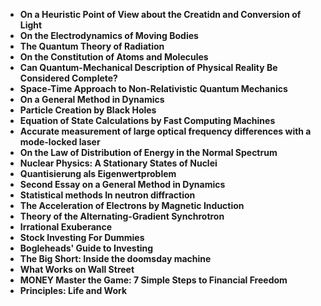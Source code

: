 <ul>
 <li><b><a target="_blank" href="https://github.com/manjunath5496/List-of-important-publications-in-physics/blob/master/ipp(1).pdf" style="text-decoration:none;"> On a Heuristic Point of View about the Creatidn and Conversion of Light</a></b></li>
  
<li><b><a target="_blank" href="https://github.com/manjunath5496/List-of-important-publications-in-physics/blob/master/ipp(2).pdf" style="text-decoration:none;">On the Electrodynamics of Moving Bodies</a></b></li>  
  
<li><b><a target="_blank" href="https://github.com/manjunath5496/List-of-important-publications-in-physics/blob/master/ipp(3).pdf" style="text-decoration:none;">The Quantum Theory of Radiation </a></b></li>
                               
 <li><b><a target="_blank" href="https://github.com/manjunath5496/List-of-important-publications-in-physics/blob/master/ipp(4).pdf" style="text-decoration:none;">On the Constitution of Atoms and Molecules </a></b></li>                              
<li><b><a target="_blank" href="https://github.com/manjunath5496/List-of-important-publications-in-physics/blob/master/ipp(5).pdf" style="text-decoration:none;">Can Quantum-Mechanical Description of Physical Reality Be Considered Complete?</a></b></li>
                                <li><b><a target="_blank" href="https://github.com/manjunath5496/List-of-important-publications-in-physics/blob/master/ipp(6).pdf" style="text-decoration:none;">Space-Time Approach to Non-Relativistic Quantum Mechanics
 </a></b></li>
                <li><b><a target="_blank" href="https://github.com/manjunath5496/List-of-important-publications-in-physics/blob/master/ipp(7).pdf" style="text-decoration:none;">On a General Method in Dynamics</a></b></li>                                
                                
<li><b><a target="_blank" href="https://github.com/manjunath5496/List-of-important-publications-in-physics/blob/master/ipp(8).pdf" style="text-decoration:none;">Particle Creation by Black Holes</a></b></li>

<li><b><a target="_blank" href="https://github.com/manjunath5496/List-of-important-publications-in-physics/blob/master/ipp(9).pdf" style="text-decoration:none;">Equation of State Calculations by Fast Computing Machines</a></b></li>

<li><b><a target="_blank" href="https://github.com/manjunath5496/List-of-important-publications-in-physics/blob/master/ipp(10).pdf" style="text-decoration:none;">Accurate measurement of large optical frequency differences with a mode-locked laser </a></b></li>

<li><b><a target="_blank" href="https://github.com/manjunath5496/List-of-important-publications-in-physics/blob/master/ipp(11).pdf" style="text-decoration:none;">On the Law of Distribution of Energy in the Normal Spectrum </a></b></li>

<li><b><a target="_blank" href="https://github.com/manjunath5496/List-of-important-publications-in-physics/blob/master/ipp(12).pdf" style="text-decoration:none;">Nuclear Physics: A Stationary States of Nuclei</a></b></li>

<li><b><a target="_blank" href="https://github.com/manjunath5496/List-of-important-publications-in-physics/blob/master/ipp(13).pdf" style="text-decoration:none;">Quantisierung als Eigenwertproblem </a></b></li>

<li><b><a target="_blank" href="https://github.com/manjunath5496/List-of-important-publications-in-physics/blob/master/ipp(15).pdf" style="text-decoration:none;">Second Essay on a General Method in Dynamics</a></b></li>

<li><b><a target="_blank" href="https://github.com/manjunath5496/List-of-important-publications-in-physics/blob/master/ipp(16).pdf" style="text-decoration:none;">Statistical methods In neutron diffraction</a></b></li>
 <li><b><a target="_blank" href="https://github.com/manjunath5496/List-of-important-publications-in-physics/blob/master/ipp(17).pdf" style="text-decoration:none;">The Acceleration of Electrons by Magnetic Induction </a></b></li>
                <li><b><a target="_blank" href="https://github.com/manjunath5496/List-of-important-publications-in-physics/blob/master/ipp(14).pdf" style="text-decoration:none;">Theory of the Alternating-Gradient Synchrotron</a></b></li>                                
                                
<li><b><a target="_blank" href="https://github.com/manjunath5496/List-of-important-publications-in-physics/blob/master/ipp(19).pdf" style="text-decoration:none;">Irrational Exuberance</a></b></li>

<li><b><a target="_blank" href="https://github.com/manjunath5496/List-of-important-publications-in-physics/blob/master/ipp(20).pdf" style="text-decoration:none;">Stock Investing For Dummies </a></b></li>

<li><b><a target="_blank" href="https://github.com/manjunath5496/List-of-important-publications-in-physics/blob/master/ipp(21).pdf" style="text-decoration:none;">Bogleheads' Guide to Investing </a></b></li>

<li><b><a target="_blank" href="https://github.com/manjunath5496/List-of-important-publications-in-physics/blob/master/ipp(22).pdf" style="text-decoration:none;">The Big Short: Inside the doomsday machine</a></b></li>

<li><b><a target="_blank" href="https://github.com/manjunath5496/List-of-important-publications-in-physics/blob/master/ipp(23).pdf" style="text-decoration:none;">What Works on Wall Street</a></b></li>

<li><b><a target="_blank" href="https://github.com/manjunath5496/List-of-important-publications-in-physics/blob/master/ipp(24).pdf" style="text-decoration:none;">MONEY Master the Game: 7 Simple Steps to Financial Freedom</a></b></li>

<li><b><a target="_blank" href="https://github.com/manjunath5496/List-of-important-publications-in-physics/blob/master/ipp(25).pdf" style="text-decoration:none;">Principles: Life and Work </a></b></li>





</ul>
